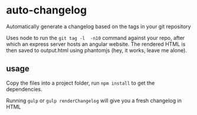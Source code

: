 # auto-changelog
Automatically generate a changelog based on the tags in your git repository

Uses node to run the `git tag -l  -n10` command against your repo, after which an express server hosts an angular website. The rendered HTML is then saved to output.html using phantomjs (hey, it works, leave me alone).

## usage
Copy the files into a project folder, run `npm install` to get the dependencies.

Running `gulp` or `gulp renderChangelog` will give you a fresh changelog in HTML
